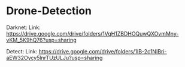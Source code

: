 # Drone-Detection
Darknet:
Link: https://drive.google.com/drive/folders/1VqH1ZBDHOQuwQXOvmMny-vKM_5K9hQ76?usp=sharing



Detect:
Link: https://drive.google.com/drive/folders/1IB-2c1NIBri-aEW32Oycy5lnrTUzULJu?usp=sharing
